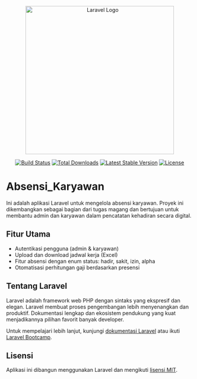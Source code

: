 <p align="center">
  <a href="https://laravel.com" target="_blank">
    <img src="https://raw.githubusercontent.com/laravel/art/master/logo-lockup/5%20SVG/2%20CMYK/1%20Full%20Color/laravel-logolockup-cmyk-red.svg" width="400" alt="Laravel Logo">
  </a>
</p>

<p align="center">
  <a href="https://github.com/laravel/framework/actions"><img src="https://github.com/laravel/framework/workflows/tests/badge.svg" alt="Build Status"></a>
  <a href="https://packagist.org/packages/laravel/framework"><img src="https://img.shields.io/packagist/dt/laravel/framework" alt="Total Downloads"></a>
  <a href="https://packagist.org/packages/laravel/framework"><img src="https://img.shields.io/packagist/v/laravel/framework" alt="Latest Stable Version"></a>
  <a href="https://packagist.org/packages/laravel/framework"><img src="https://img.shields.io/packagist/l/laravel/framework" alt="License"></a>
</p>

# Absensi_Karyawan

Ini adalah aplikasi Laravel untuk mengelola absensi karyawan. Proyek ini dikembangkan sebagai bagian dari tugas magang dan bertujuan untuk membantu admin dan karyawan dalam pencatatan kehadiran secara digital.

## Fitur Utama
- Autentikasi pengguna (admin & karyawan)
- Upload dan download jadwal kerja (Excel)
- Fitur absensi dengan enum status: hadir, sakit, izin, alpha
- Otomatisasi perhitungan gaji berdasarkan presensi

## Tentang Laravel

Laravel adalah framework web PHP dengan sintaks yang ekspresif dan elegan. Laravel membuat proses pengembangan lebih menyenangkan dan produktif. Dokumentasi lengkap dan ekosistem pendukung yang kuat menjadikannya pilihan favorit banyak developer.

Untuk mempelajari lebih lanjut, kunjungi [dokumentasi Laravel](https://laravel.com/docs) atau ikuti [Laravel Bootcamp](https://bootcamp.laravel.com).

## Lisensi

Aplikasi ini dibangun menggunakan Laravel dan mengikuti [lisensi MIT](https://opensource.org/licenses/MIT).
